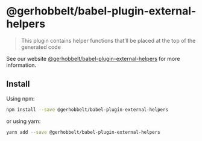# @gerhobbelt/babel-plugin-external-helpers

> This plugin contains helper functions that’ll be placed at the top of the generated code

See our website [@gerhobbelt/babel-plugin-external-helpers](https://new.babeljs.io/docs/en/next/babel-plugin-external-helpers.html) for more information.

## Install

Using npm:

```sh
npm install --save @gerhobbelt/babel-plugin-external-helpers
```

or using yarn:

```sh
yarn add --save @gerhobbelt/babel-plugin-external-helpers
```
